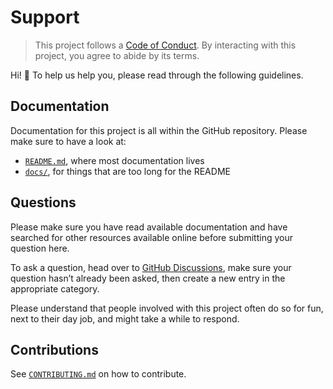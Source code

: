 # Support

> This project follows a [Code of Conduct](CODE_OF_CONDUCT.md).
> By interacting with this project, you agree to abide by its terms.

Hi! 👋 To help us help you, please read through the following guidelines.

## Documentation

Documentation for this project is all within the GitHub repository. Please make sure to have a look at:

- [`README.md`](../README.md), where most documentation lives
- [`docs/`](../docs), for things that are too long for the README

## Questions

Please make sure you have read available documentation and have searched for other resources available online before submitting your question here.

To ask a question, head over to [GitHub Discussions](https://github.com/thibaudcolas/draftjs-filters/discussions), make sure your question hasn’t already been asked, then create a new entry in the appropriate category.

Please understand that people involved with this project often do so for fun, next to their day job, and might take a while to respond.

## Contributions

See [`CONTRIBUTING.md`](CONTRIBUTING.md) on how to contribute.
